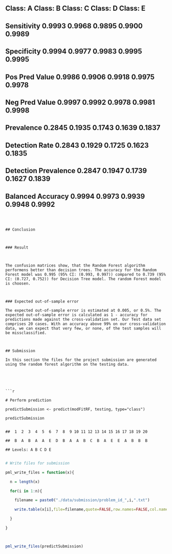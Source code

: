 ##                      Class: A Class: B Class: C Class: D Class: E

## Sensitivity            0.9993   0.9968   0.9895   0.9900   0.9989

## Specificity            0.9994   0.9977   0.9983   0.9995   0.9995

## Pos Pred Value         0.9986   0.9906   0.9918   0.9975   0.9978

## Neg Pred Value         0.9997   0.9992   0.9978   0.9981   0.9998

## Prevalence             0.2845   0.1935   0.1743   0.1639   0.1837

## Detection Rate         0.2843   0.1929   0.1725   0.1623   0.1835

## Detection Prevalence   0.2847   0.1947   0.1739   0.1627   0.1839

## Balanced Accuracy      0.9994   0.9973   0.9939   0.9948   0.9992

```



## Conclusion



### Result



The confusion matrices show, that the Random Forest algorithm performens better than decision trees. The accuracy for the Random Forest model was 0.995 (95% CI: (0.993, 0.997)) compared to 0.739 (95% CI: (0.727, 0.752)) for Decision Tree model. The random Forest model is choosen.



### Expected out-of-sample error

The expected out-of-sample error is estimated at 0.005, or 0.5%. The expected out-of-sample error is calculated as 1 - accuracy for predictions made against the cross-validation set. Our Test data set comprises 20 cases. With an accuracy above 99% on our cross-validation data, we can expect that very few, or none, of the test samples will be missclassified.



## Submission

In this section the files for the project submission are generated using the random forest algorithm on the testing data.





```r

# Perform prediction

predictSubmission <- predict(modFitRF, testing, type="class")

predictSubmission

```



```

##  1  2  3  4  5  6  7  8  9 10 11 12 13 14 15 16 17 18 19 20 

##  B  A  B  A  A  E  D  B  A  A  B  C  B  A  E  E  A  B  B  B 

## Levels: A B C D E

```



```r

# Write files for submission

pml_write_files = function(x){

  n = length(x)

  for(i in 1:n){

    filename = paste0("./data/submission/problem_id_",i,".txt")

    write.table(x[i],file=filename,quote=FALSE,row.names=FALSE,col.names=FALSE)

  }

}



pml_write_files(predictSubmission)


```
